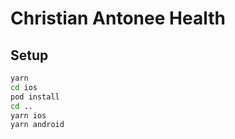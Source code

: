 # Christian Antonee Health

## Setup

```bash
yarn
cd ios
pod install
cd ..
yarn ios
yarn android
```

